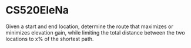 # CS520EleNa
Given a start and end location, determine the route that maximizes or minimizes elevation gain, while limiting the total distance between the two locations to x% of the shortest path.

